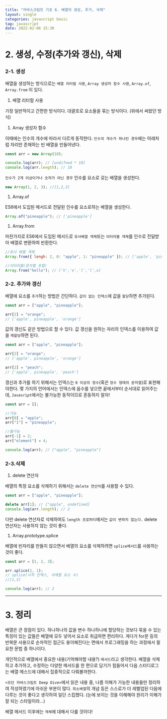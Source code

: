 ```yaml
---
title: "자바스크립트 기초 6. 배열의 생성, 추가, 삭제"
layout: single
categories: javascript basic
tag: javascript
date: 2022-02-06 15:30
---
```


# 2. 생성, 수정(추가와 갱신), 삭제

### 2-1. 생성

배열을 생성하는 방식으로는 `배열 리터럴 사용`, `Array 생성자 함수 사용`, `Array.of`, `Array.from` 이 있다.

1. 배열 리터럴 사용

가장 일반적이고 간편한 방식이다. 대괄호로 요소들을 묶는 방식이다. (위에서 써왔던 방식)

1. Array 생성자 함수

이때에는 인수의 개수에 따라서 다르게 동작한다. `인수의 개수가 하나인 경우`에는 아래처럼 자리만 존재하는 빈 배열을 만들어낸다.

```jsx
const arr = new Array(10);

console.log(arr); // [undifned * 10]
console.log(arr.length); // 10
```

`인수가 2개 이상이거나 숫자가 아닌 경우` 인수를 요소로 갖는 배열을 생성한다.

```jsx
new Array(1, 2, 3); //[1,2,3]
```

1. Array.of

ES6에서 도입된 메서드로 전달된 인수를 요소로하는 배열을 생성한다.

```jsx
Array.of("pineapple"); // ['pineapple']
```

1. Array.from

마찬가지로 ES6에서 도임된 메서드로 `유사배열 객체`또는 `이터러블 객체`를 인수로 전달받아 배열로 변환하여 반환한다.

```jsx
//유사 배열 객체
Array.from({ lengh: 2, 0: "apple", 1: "pineapple" }); // ['apple', 'pineapple']

//이터러블(문자열 포함)
Array.from("hello"); // ['h','e','l','l',o]
```

### 2-2. 추가와 갱신

배열에 요소를 `추가`하는 방법은 간단하다. `값이 없는 인덱스`에 값을 `할당`하면 추가된다.

```jsx
const arr = ["apple", "pineapple"];

arr[2] = "orange";
// ['apple', pineapple', 'orange']
```

값의 갱신도 같은 방법으로 할 수 있다. 값 갱신을 원하는 자리의 인덱스를 이용하여 값을 `재할당`하면 된다.

```jsx
const arr = ["apple", "pineapple"];

arr[2] = "orange";
// ['apple', pineapple', 'orange']

arr[2] = "peach";
// ['apple', pineapple', 'peach']
```

갱신과 추가를 하기 위해서는 인덱스는 `0 이상의 정수`(혹은 `정수 형태의 문자열`)로 표현해야한다. 몇 가지의 언어에서는 인덱스에 음수를 넣으면 끝에서부터 순서대로 읽어주는데, `Javasript`에서는 불가능한 동작이므로 혼동하지 말자!

```jsx
const arr = [];

//가능
arr[0] = "apple";
arr["1"] = "pineapple";

//불가능
arr[-1] = 2;
arr["element"] = 4;

console.log(arr); // ["apple", "pineapple"]
```

### 2-3.삭제

1. delete 연산자

배열의 특정 요소를 삭제하기 위해서는 `delete 연산자`를 사용할 수 있다.

```jsx
const arr = ["apple", "pineapple"];

delete arr[1]; // ["apple", undefined]
console.log(arr.length); // 2
```

다만 delete 연산자로 삭제하여도 `length 프로퍼티`에서는 `값이 변하지 않는다.` delete 연산자는 사용하지 않는 것이 좋다.

1. Array.prototype.splice

배열에 빈자리를 만들지 않으면서 배열의 요소를 삭제하려면 `splice메서드`를 사용하는 것이 좋다.

```jsx
const arr = [1, 2, 3];

arr.splice(1, 1);
// splice(시작 인덱스, 삭제할 요소 수)
//[1,3]

console.log(arr); // 2
```

---

# 3. 정리

배열은 큰 장점이 있다. 하나하나의 값을 변수 하나하나에 할당하는 것보다 묶을 수 있는 특징이 있는 값들은 배열에 모두 넣어서 요소로 취급하면 편리하다. 게다가 for문 등의 반복문 사용으로 순차적인 접근도 용이해진다는 면에서 프로그래밍을 하는 과정에서 필요한 문법 중 하나이다.

개인적으로 배열에서 중요한 내용(기억해야할 내용?) `메서드`라고 생각한다. 배열을 삭제하고 추가하고, 수정하는 다양한 메서드를 한 편으로 담기가 힘들어서 다음 스터디로그는 배열 메스드에 대해서 집중적으로 다뤄볼까한다.

`<모던 자바스크립트 Deep Dive>`에서 읽은 내용 중, 나름 이해가 가능한 내용들만 정리하여 작성하였기에 아쉬운 부분이 많다. `희소배열`의 개념 등은 스스로가 더 레벨업된 다음에 다루는 것이 좋다고 생각하여 일단 스킵했다. (눈에 보이는 것을 이해해야 원리가 이해가 잘 되는 스타일이라...)

배열 메서드 이후에는 `객체`에 대해서 다룰 것이다!
